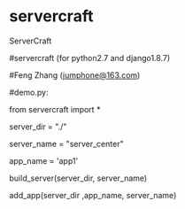 # servercraft
ServerCraft

#servercraft (for python2.7 and django1.8.7)
             
#Feng Zhang (jumphone@163.com)
             
#demo.py:
             
from servercraft import *
             
server_dir = "./"
             
server_name = "server_center"
             
app_name = 'app1'
            
build_server(server_dir, server_name)
             
add_app(server_dir ,app_name, server_name)
